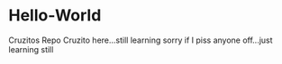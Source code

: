# Hello-World
Cruzitos Repo
Cruzito here...still learning sorry if I piss anyone off...just learning still
